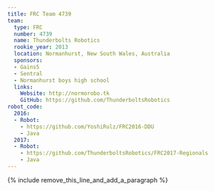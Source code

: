 ```yaml
---
title: FRC Team 4739
team:
  type: FRC
  number: 4739
  name: Thunderbolts Robotics
  rookie_year: 2013
  location: Normanhurst, New South Wales, Australia
  sponsors:
  - Gains5
  - Sentral
  - Normanhurst boys high school
  links:
    Website: http://normorobo.tk
    GitHub: https://github.com/ThunderboltsRobotics
robot_code:
  2016:
  - Robot:
    - https://github.com/YoshiRulz/FRC2016-DDU
    - Java
  2017:
  - Robot:
    - https://github.com/ThunderboltsRobotics/FRC2017-Regionals
    - Java
---
```


{% include remove_this_line_and_add_a_paragraph %}